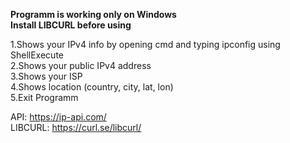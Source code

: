 <b>Programm is working only on Windows</b><br>
<b>Install LIBCURL before using</b><br>

1.Shows your IPv4 info by opening cmd and typing ipconfig using ShellExecute\
2.Shows your public IPv4 address\
3.Shows your ISP\
4.Shows location (country, city, lat, lon)\
5.Exit Programm

API: https://ip-api.com/ \
LIBCURL: https://curl.se/libcurl/ 
